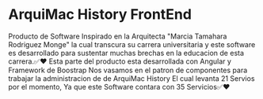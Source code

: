 # ArquiMac History FrontEnd
Producto de Software Inspirado en la Arquitecta "Marcia Tamahara Rodriguez Monge" la cual transcura su carrera universitaria y este software es desarrollado para sustentar muchas brechas en la educacion de esta carrera.✅❤️
Esta parte del producto esta desarrollada con Angular y Framework de Boostrap
Nos vasamos en el patron de componentes para trabajar la administracion de de ArquiMac History
El cual levanta 21 Servios por el momento, Ya que este Software contara con 35 Servicios✅❤️
